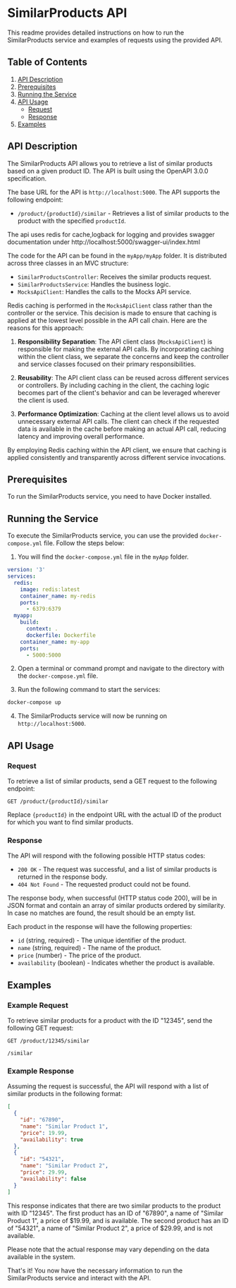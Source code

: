 
# SimilarProducts API

This readme provides detailed instructions on how to run the SimilarProducts service and examples of requests using the provided API.

## Table of Contents
1. [API Description](#api-description)
2. [Prerequisites](#prerequisites)
3. [Running the Service](#running-the-service)
4. [API Usage](#api-usage)
    - [Request](#request)
    - [Response](#response)
5. [Examples](#examples)

## API Description<a name="api-description"></a>

The SimilarProducts API allows you to retrieve a list of similar products based on a given product ID. The API is built using the OpenAPI 3.0.0 specification.

The base URL for the API is `http://localhost:5000`. The API supports the following endpoint:

- `/product/{productId}/similar` - Retrieves a list of similar products to the product with the specified `productId`.

The api uses redis for cache,logback for logging and provides swagger documentation under http://localhost:5000/swagger-ui/index.html

The code for the API can be found in the `myApp/myApp` folder. It is distributed across three classes in an MVC structure:

- `SimilarProductsController`: Receives the similar products request.
- `SimilarProductsService`: Handles the business logic.
- `MocksApiClient`: Handles the calls to the Mocks API service.

Redis caching is performed in the `MocksApiClient` class rather than the controller or the service. This decision is made to ensure that caching is applied at the lowest level possible in the API call chain. Here are the reasons for this approach:

1. **Responsibility Separation**: The API client class (`MocksApiClient`) is responsible for making the external API calls. By incorporating caching within the client class, we separate the concerns and keep the controller and service classes focused on their primary responsibilities.

2. **Reusability**: The API client class can be reused across different services or controllers. By including caching in the client, the caching logic becomes part of the client's behavior and can be leveraged wherever the client is used.

3. **Performance Optimization**: Caching at the client level allows us to avoid unnecessary external API calls. The client can check if the requested data is available in the cache before making an actual API call, reducing latency and improving overall performance.

By employing Redis caching within the API client, we ensure that caching is applied consistently and transparently across different service invocations.


## Prerequisites<a name="prerequisites"></a>

To run the SimilarProducts service, you need to have Docker installed.

## Running the Service<a name="running-the-service"></a>

To execute the SimilarProducts service, you can use the provided `docker-compose.yml` file. Follow the steps below:

1. You will find the `docker-compose.yml` file in the `myApp` folder.

```yaml
version: '3'
services:
  redis:
    image: redis:latest
    container_name: my-redis
    ports:
      - 6379:6379
  myapp:
    build:
      context: .
      dockerfile: Dockerfile
    container_name: my-app
    ports:
      - 5000:5000
```

2. Open a terminal or command prompt and navigate to the directory with the `docker-compose.yml` file.

3. Run the following command to start the services:

```bash
docker-compose up
```

4. The SimilarProducts service will now be running on `http://localhost:5000`.

## API Usage<a name="api-usage"></a>

### Request<a name="request"></a>

To retrieve a list of similar products, send a GET request to the following endpoint:

```
GET /product/{productId}/similar
```

Replace `{productId}` in the endpoint URL with the actual ID of the product for which you want to find similar products.

### Response<a name="response"></a>

The API will respond with the following possible HTTP status codes:

- `200 OK` - The request was successful, and a list of similar products is returned in the response body.
- `404 Not Found` - The requested product could not be found.

The response body, when successful (HTTP status code 200), will be in JSON format and contain an array of similar products ordered by similarity. In case no matches are found, the result should be an empty list.

Each product in the response will have the following properties:

- `id` (string, required) - The unique identifier of the product.
- `name` (string, required) - The name of the product.
- `price` (number) - The price of the product.
- `availability` (boolean) - Indicates whether the product is available.

## Examples<a name="examples"></a>

### Example Request

To retrieve similar products for a product with the ID "12345", send the following GET request:

```
GET /product/12345/similar

/similar
```

### Example Response

Assuming the request is successful, the API will respond with a list of similar products in the following format:

```json
[
  {
    "id": "67890",
    "name": "Similar Product 1",
    "price": 19.99,
    "availability": true
  },
  {
    "id": "54321",
    "name": "Similar Product 2",
    "price": 29.99,
    "availability": false
  }
]
```

This response indicates that there are two similar products to the product with ID "12345". The first product has an ID of "67890", a name of "Similar Product 1", a price of $19.99, and is available. The second product has an ID of "54321", a name of "Similar Product 2", a price of $29.99, and is not available.

Please note that the actual response may vary depending on the data available in the system.

That's it! You now have the necessary information to run the SimilarProducts service and interact with the API.
